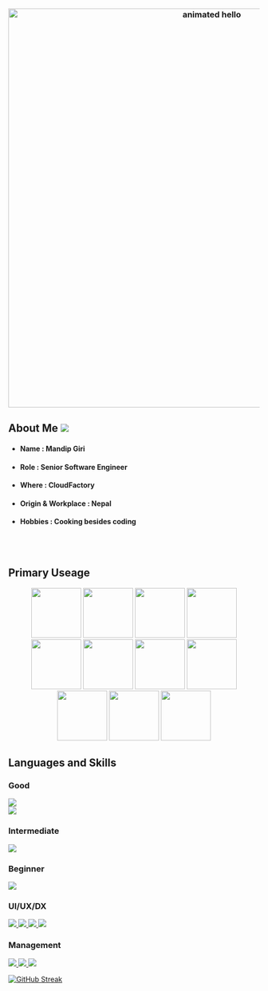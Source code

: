 <h3 align="center">
 <img src="https://github.com/Anmol-Baranwal/Cool-GIFs-For-GitHub/assets/74038190/9be4d344-6782-461a-b5a6-32a07bf7b34e" width="800" alt="animated hello">
</h3>

## About Me ![](https://komarev.com/ghpvc/?username=MandipGiri&color=red&style=plastic)

- <h4>Name : Mandip Giri</h4>
- <h4>Role : Senior Software Engineer</h4>
- <h4>Where : CloudFactory</h4>
- <h4>Origin & Workplace : Nepal</h4>
- <h4>Hobbies : Cooking besides coding</h4>

</br>
</br>
 
## Primary Useage

<div align="center">
<img src="https://user-images.githubusercontent.com/74038190/212257467-871d32b7-e401-42e8-a166-fcfd7baa4c6b.gif" width="100">
<img src="https://user-images.githubusercontent.com/74038190/212257460-738ff738-247f-4445-a718-cdd0ca76e2db.gif" width="100">
<img src="https://user-images.githubusercontent.com/74038190/238200441-1a797f46-efe4-41e6-9e75-5303e1bbcbfa.gif" width="100">
<img src="https://user-images.githubusercontent.com/74038190/212257454-16e3712e-945a-4ca2-b238-408ad0bf87e6.gif" width="100">
<img src="https://user-images.githubusercontent.com/74038190/212257468-1e9a91f1-b626-4baa-b15d-5c385dfa7ed2.gif" width="100">
<img src="https://user-images.githubusercontent.com/74038190/212257465-7ce8d493-cac5-494e-982a-5a9deb852c4b.gif" width="100">
<img src="https://user-images.githubusercontent.com/74038190/212281775-b468df30-4edc-4bf8-a4ee-f52e1aaddc86.gif" width="100">
<img src="https://user-images.githubusercontent.com/74038190/238200426-29fd6286-4e7b-4d6c-818f-c4765d5e39a9.gif" width="100">
<img src="https://user-images.githubusercontent.com/74038190/238200428-67f477ed-6624-42da-99f0-1a7b1a16eecb.gif" width="100">
<img src="https://user-images.githubusercontent.com/74038190/238200620-398b19b1-9aae-4c1f-8bc0-d172a2c08d68.gif" width="100">
<img src="https://user-images.githubusercontent.com/74038190/212281780-0afd9616-8310-46e9-a898-c4f5269f1387.gif" width="100">
</div>

## Languages and Skills

<p align="center">
<h3>Good</h3>
<a href="https://skillicons.dev">
    <img src="https://skillicons.dev/icons?i=react,nodejs,ts,js,go,mongodb,html,git,github,gitlab,postman,sass" />
    </br>
    <img src="https://img.shields.io/badge/React_Native-20232A?style=for-the-badge&logo=react&logoColor=61DAFB" />
</a>

</br>

<h3>Intermediate</h3>
<a href="https://skillicons.dev">
    <img src="https://skillicons.dev/icons?i=androidstudio,aws,css,docker,firebase,java,kotlin,materialui,nextjs,nodejs,tailwind,redux" />
</a>

</br>

<h3>Beginner</h3>
<a href="https://skillicons.dev">
    <img src="https://skillicons.dev/icons?i=flutter,gcp,graphql,mysql" />
  </a>

</br>

<h3>UI/UX/DX</h3>
<a href="https://skillicons.dev">
    <img src="https://skillicons.dev/icons?i=flutter,xd" />
    <img src="https://img.shields.io/badge/eslint-3A33D1?style=for-the-badge&logo=eslint&logoColor=white" />
    <img src="https://img.shields.io/badge/prettier-1A2C34?style=for-the-badge&logo=prettier&logoColor=F7BA3E" />
    <img src="https://skillicons.dev/icons?i=vscode" />
  </a>
</br>

### Management

<a href="https://img.shields.io">
    <img src="https://img.shields.io/badge/Jira-0052CC?style=for-the-badge&logo=Jira&logoColor=white" />
    <img src="https://img.shields.io/badge/Jira-0052CC?style=for-the-badge&logo=Jira&logoColor=white" />
    <img src="https://img.shields.io/badge/Miro-050038?style=for-the-badge&logo=Miro&logoColor=white" />
    
  </a>
</p>

[![GitHub Streak](https://streak-stats.demolab.com?user=MandipGiri&theme=dracula&date_format=M%20j%5B%2C%20Y%5D&card_width=800)](https://git.io/streak-stats)
